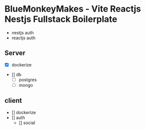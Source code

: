 # BlueMonkeyMakes - Vite Reactjs Nestjs Fullstack Boilerplate

- nestjs auth 
- reactjs auth 

## Server 

- [x] dockerize
- [] db
  - [ ] postgres
  - [ ] mongo

## client 

- [] dockerize
- [] auth 
  - [] social 

